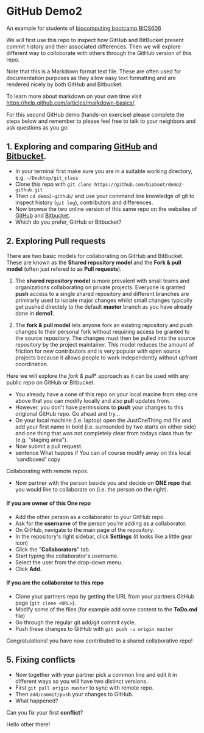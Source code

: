 # GitHub Demo2 
An example for students of [biocomputing bootcamp BIOS606](http://bioboot.github.io/web-2015/)

We will first use this repo to inspect how GitHub and BitBucket present commit history and their associated differences. Then we will explore different way to colloborate with others through the GitHub version of this repo.

Note that this is a Markdown format text file. These are often used for documentation purposes as they allow easy 
text formatting and are rendered nicely by both GitHub and Bitbucket.

To learn more about markdown on your own time visit <https://help.github.com/articles/markdown-basics/>.

For this second GitHub demo (hands-on exercise) please complete the steps below and remember to please feel free to talk to your neighbors and ask questions as you go: 

## 1. Exploring and comparing [GitHub](https://github.com/bioboot/demo2-github) and [Bitbucket](https://bitbucket.org/bjgrant/demo2-github/).
- In your terminal first make sure you are in a suitable working directory, e.g. `~/Desktop/git_class`
- Clone this repo with `git clone https://github.com/bioboot/demo2-github.git`
- Then `cd demo2-github/` and use your command line knowledge of git to inspect history (`git log`), contributors and differences.
- Now browse the two online version of this same repo on the websites of [GitHub](https://github.com/bioboot/demo2-github) and [Bitbucket](https://bitbucket.org/bjgrant/demo2-github/).
- Which do you prefer, GitHub or Bitbucket?



## 2.  Exploring Pull requests
There are two basic models for collaborating on GitHub and BitBucket. These are known as the **Shared repository model** and the **Fork & pull model** (often just refered to as **Pull requests**).


1. The **shared repository model** is more prevalent with small teams and organizations collaborating on private projects. Everyone is granted **push** access to a single shared repository and different branches are primirarly used to isolate major changes whilst small changes typically get pushed directely to the default **master** branch as you have already done in **demo1**.


2. The **fork & pull model** lets anyone fork an existing repository and push changes to their personal fork without requiring access be granted to the source repository. The changes must then be pulled into the source repository by the project maintainer. This model reduces the amount of friction for new contributors and is very popular with open source projects because it allows people to work independently without upfront coordination.


Here we will explore the *fork & pull** approach as it can be used with any public repo on GitHub or Bitbucket.
- You already have a cone of this repo on your local macine from step one above that you can modify locally and also **pull** updates from.
- However, you don't have permissions to **push** your changes to this origional GitHub repo. Go ahead and try...
- On your local machine (i.e. laptop) open the JustOneThing.md file and add your first name in bold (i.e. surrounded by two starts on either side) and one thing that was not completely clear from todays class thus far (e.g. "staging area").
- Now submit a pull request.
- sentence What happes if You can of course modify away on this local 'sandboxed' copy

Collaborating with remote repos.

- Now partner with the person beside you and decide on **ONE repo** that you would like to collaborate on (i.e. the person on the right).

#### If you are owner of this **One repo**
- Add the other person as a collaborator to your GitHub repo.
- Ask for the **username** of the person you're adding as a collaborator. 
- On GitHub, navigate to the main page of the repository.
- In the repository's right sidebar, click  **Settings** (it looks like a little gear icon)
- Click the "**Collaborators**" tab.
- Start typing the collaborator's username.
- Select the user from the drop-down menu.
- Click **Add**.

#### If you are the collaborator to this repo
- Clone your partners repo by getting the URL from your partners GitHub page (`git clone <URL>`).
- Modify some of the files (for example add some content to the **ToDo.md** file)
- Go through the regular git add/git commit cycle.
- Push these changes to GitHub with `git push -u origin master`

Congratulations! you have now contributed to a shared collaborative repo! 

## 5. Fixing conflicts

- Now together with your partner pick a common line and edit it in different ways so you will have two distinct versions.
- First `git pull origin master` to sync with remote repo.
- Then `add/commit/push` your changes to GitHub.
- What happened?

Can you fix your first **conflict**?




Hello other there!

